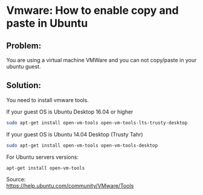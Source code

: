 # Vmware: How to enable copy and paste in Ubuntu

## Problem:
You are using a virtual machine VMWare and you can not copy/paste in your ubuntu guest.

## Solution:
You need to install vmware tools.

If your guest OS is Ubuntu Desktop 16.04 or higher
```bash
sudo apt-get install open-vm-tools open-vm-tools-lts-trusty-desktop
```

If your guest OS is Ubuntu 14.04 Desktop (Trusty Tahr)
```bash
sudo apt-get install open-vm-tools open-vm-tools-desktop 
```

For Ubuntu servers versions:
```bash
apt-get install open-vm-tools
```

Source:\
<https://help.ubuntu.com/community/VMware/Tools>
